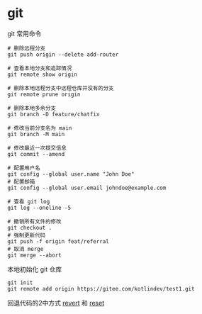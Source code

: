 # git

git 常用命令

```shell
# 删除远程分支
git push origin --delete add-router

# 查看本地分支和追踪情况
git remote show origin

# 删除本地远程分支中远程仓库并没有的分支
git remote prune origin

# 删除本地多余分支
git branch -D feature/chatfix

# 修改当前分支名为 main
git branch -M main

# 修改最近一次提交信息
git commit --amend

# 配置用户名
git config --global user.name "John Doe"
# 配置邮箱
git config --global user.email johndoe@example.com

# 查看 git log
git log --oneline -5

# 撤销所有文件的修改
git checkout .
# 强制更新代码
git push -f origin feat/referral
# 取消 merge
git merge --abort
```

本地初始化 git 仓库

```shell
git init
git remote add origin https://gitee.com/kotlindev/test1.git
```

回退代码的2中方式 [revert](./revert.md) 和 [reset](./reset.md)
